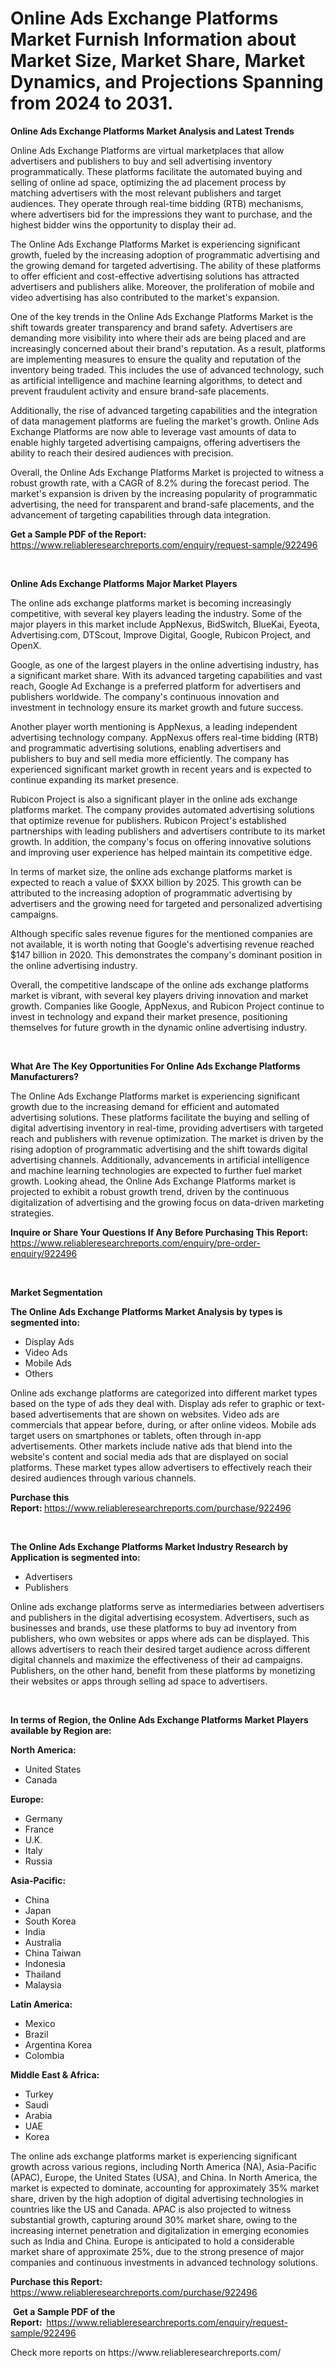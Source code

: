 <p><h1>Online Ads Exchange Platforms Market Furnish Information about Market Size, Market Share, Market Dynamics, and Projections Spanning from 2024 to 2031.</h1></p><p><strong>Online Ads Exchange Platforms Market Analysis and Latest Trends</strong></p>
<p><p>Online Ads Exchange Platforms are virtual marketplaces that allow advertisers and publishers to buy and sell advertising inventory programmatically. These platforms facilitate the automated buying and selling of online ad space, optimizing the ad placement process by matching advertisers with the most relevant publishers and target audiences. They operate through real-time bidding (RTB) mechanisms, where advertisers bid for the impressions they want to purchase, and the highest bidder wins the opportunity to display their ad.</p><p>The Online Ads Exchange Platforms Market is experiencing significant growth, fueled by the increasing adoption of programmatic advertising and the growing demand for targeted advertising. The ability of these platforms to offer efficient and cost-effective advertising solutions has attracted advertisers and publishers alike. Moreover, the proliferation of mobile and video advertising has also contributed to the market's expansion.</p><p>One of the key trends in the Online Ads Exchange Platforms Market is the shift towards greater transparency and brand safety. Advertisers are demanding more visibility into where their ads are being placed and are increasingly concerned about their brand's reputation. As a result, platforms are implementing measures to ensure the quality and reputation of the inventory being traded. This includes the use of advanced technology, such as artificial intelligence and machine learning algorithms, to detect and prevent fraudulent activity and ensure brand-safe placements.</p><p>Additionally, the rise of advanced targeting capabilities and the integration of data management platforms are fueling the market's growth. Online Ads Exchange Platforms are now able to leverage vast amounts of data to enable highly targeted advertising campaigns, offering advertisers the ability to reach their desired audiences with precision.</p><p>Overall, the Online Ads Exchange Platforms Market is projected to witness a robust growth rate, with a CAGR of 8.2% during the forecast period. The market's expansion is driven by the increasing popularity of programmatic advertising, the need for transparent and brand-safe placements, and the advancement of targeting capabilities through data integration.</p></p>
<p><strong>Get a Sample PDF of the Report:&nbsp;</strong> <a href="https://www.reliableresearchreports.com/enquiry/request-sample/922496">https://www.reliableresearchreports.com/enquiry/request-sample/922496</a></p>
<p>&nbsp;</p>
<p><strong>Online Ads Exchange Platforms Major Market Players</strong></p>
<p><p>The online ads exchange platforms market is becoming increasingly competitive, with several key players leading the industry. Some of the major players in this market include AppNexus, BidSwitch, BlueKai, Eyeota, Advertising.com, DTScout, Improve Digital, Google, Rubicon Project, and OpenX.</p><p>Google, as one of the largest players in the online advertising industry, has a significant market share. With its advanced targeting capabilities and vast reach, Google Ad Exchange is a preferred platform for advertisers and publishers worldwide. The company's continuous innovation and investment in technology ensure its market growth and future success.</p><p>Another player worth mentioning is AppNexus, a leading independent advertising technology company. AppNexus offers real-time bidding (RTB) and programmatic advertising solutions, enabling advertisers and publishers to buy and sell media more efficiently. The company has experienced significant market growth in recent years and is expected to continue expanding its market presence.</p><p>Rubicon Project is also a significant player in the online ads exchange platforms market. The company provides automated advertising solutions that optimize revenue for publishers. Rubicon Project's established partnerships with leading publishers and advertisers contribute to its market growth. In addition, the company's focus on offering innovative solutions and improving user experience has helped maintain its competitive edge.</p><p>In terms of market size, the online ads exchange platforms market is expected to reach a value of $XXX billion by 2025. This growth can be attributed to the increasing adoption of programmatic advertising by advertisers and the growing need for targeted and personalized advertising campaigns.</p><p>Although specific sales revenue figures for the mentioned companies are not available, it is worth noting that Google's advertising revenue reached $147 billion in 2020. This demonstrates the company's dominant position in the online advertising industry.</p><p>Overall, the competitive landscape of the online ads exchange platforms market is vibrant, with several key players driving innovation and market growth. Companies like Google, AppNexus, and Rubicon Project continue to invest in technology and expand their market presence, positioning themselves for future growth in the dynamic online advertising industry.</p></p>
<p>&nbsp;</p>
<p><strong>What Are The Key Opportunities For Online Ads Exchange Platforms Manufacturers?</strong></p>
<p><p>The Online Ads Exchange Platforms market is experiencing significant growth due to the increasing demand for efficient and automated advertising solutions. These platforms facilitate the buying and selling of digital advertising inventory in real-time, providing advertisers with targeted reach and publishers with revenue optimization. The market is driven by the rising adoption of programmatic advertising and the shift towards digital advertising channels. Additionally, advancements in artificial intelligence and machine learning technologies are expected to further fuel market growth. Looking ahead, the Online Ads Exchange Platforms market is projected to exhibit a robust growth trend, driven by the continuous digitalization of advertising and the growing focus on data-driven marketing strategies.</p></p>
<p><strong>Inquire or Share Your Questions If Any Before Purchasing This Report:</strong> <a href="https://www.reliableresearchreports.com/enquiry/pre-order-enquiry/922496">https://www.reliableresearchreports.com/enquiry/pre-order-enquiry/922496</a></p>
<p>&nbsp;</p>
<p><strong>Market Segmentation</strong></p>
<p><strong>The Online Ads Exchange Platforms Market Analysis by types is segmented into:</strong></p>
<p><ul><li>Display Ads</li><li>Video Ads</li><li>Mobile Ads</li><li>Others</li></ul></p>
<p><p>Online ads exchange platforms are categorized into different market types based on the type of ads they deal with. Display ads refer to graphic or text-based advertisements that are shown on websites. Video ads are commercials that appear before, during, or after online videos. Mobile ads target users on smartphones or tablets, often through in-app advertisements. Other markets include native ads that blend into the website's content and social media ads that are displayed on social platforms. These market types allow advertisers to effectively reach their desired audiences through various channels.</p></p>
<p><strong>Purchase this Report:&nbsp;</strong><a href="https://www.reliableresearchreports.com/purchase/922496">https://www.reliableresearchreports.com/purchase/922496</a></p>
<p>&nbsp;</p>
<p><strong>The Online Ads Exchange Platforms Market Industry Research by Application is segmented into:</strong></p>
<p><ul><li>Advertisers</li><li>Publishers</li></ul></p>
<p><p>Online ads exchange platforms serve as intermediaries between advertisers and publishers in the digital advertising ecosystem. Advertisers, such as businesses and brands, use these platforms to buy ad inventory from publishers, who own websites or apps where ads can be displayed. This allows advertisers to reach their desired target audience across different digital channels and maximize the effectiveness of their ad campaigns. Publishers, on the other hand, benefit from these platforms by monetizing their websites or apps through selling ad space to advertisers.</p></p>
<p>&nbsp;</p>
<p><strong>In terms of Region, the Online Ads Exchange Platforms Market Players available by Region are:</strong></p>
<p>
    <p> <strong> North America: </strong>
        <ul>
            <li>United States</li>
            <li>Canada</li>
        </ul>
        </p> 
    <p> <strong> Europe: </strong>
        <ul>
            <li>Germany</li>
            <li>France</li>
            <li>U.K.</li>
            <li>Italy</li>
            <li>Russia</li>
        </ul>
        </p> 
    <p> <strong> Asia-Pacific: </strong>
        <ul>
            <li>China</li>
            <li>Japan</li>
            <li>South Korea</li>
            <li>India</li>
            <li>Australia</li>
            <li>China Taiwan</li>
            <li>Indonesia</li>
            <li>Thailand</li>
            <li>Malaysia</li>
        </ul>
        </p> 
    <p> <strong> Latin America: </strong>
        <ul>
            <li>Mexico</li>
            <li>Brazil</li>
            <li>Argentina Korea</li>
            <li>Colombia</li>
        </ul>
        </p> 
    <p> <strong> Middle East & Africa: </strong>
        <ul>
            <li>Turkey</li>
            <li>Saudi</li>
            <li>Arabia</li>
            <li>UAE</li>
            <li>Korea</li>
        </ul>
    </p>
    </p>
<p><p>The online ads exchange platforms market is experiencing significant growth across various regions, including North America (NA), Asia-Pacific (APAC), Europe, the United States (USA), and China. In North America, the market is expected to dominate, accounting for approximately 35% market share, driven by the high adoption of digital advertising technologies in countries like the US and Canada. APAC is also projected to witness substantial growth, capturing around 30% market share, owing to the increasing internet penetration and digitalization in emerging economies such as India and China. Europe is anticipated to hold a considerable market share of approximate 25%, due to the strong presence of major companies and continuous investments in advanced technology solutions.</p></p>
<p><strong>Purchase this Report: </strong><a href="https://www.reliableresearchreports.com/purchase/922496">https://www.reliableresearchreports.com/purchase/922496</a></p>
<p>&nbsp;<strong>Get a Sample PDF of the Report:&nbsp;&nbsp;</strong><a href="https://www.reliableresearchreports.com/enquiry/request-sample/922496">https://www.reliableresearchreports.com/enquiry/request-sample/922496</a></p>
<p><strong></strong></p>
<p>Check more reports on https://www.reliableresearchreports.com/</p>